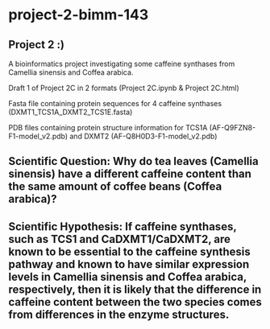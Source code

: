 # project-2-bimm-143
## Project 2 :)

A bioinformatics project investigating some caffeine synthases from Camellia sinensis and Coffea arabica.

Draft 1 of Project 2C in 2 formats (Project 2C.ipynb & Project 2C.html)

Fasta file containing protein sequences for 4 caffeine synthases (DXMT1_TCS1A_DXMT2_TCS1E.fasta)

PDB files containing protein structure information for TCS1A (AF-Q9FZN8-F1-model_v2.pdb) and DXMT2 (AF-Q8H0D3-F1-model_v2.pdb)

## Scientific Question: Why do tea leaves (Camellia sinensis) have a different caffeine content than the same amount of coffee beans (Coffea arabica)?
## Scientific Hypothesis: If caffeine synthases, such as TCS1 and CaDXMT1/CaDXMT2, are known to be essential to the caffeine synthesis pathway and known to have similar expression levels in Camellia sinensis and Coffea arabica, respectively, then it is likely that the difference in caffeine content between the two species comes from differences in the enzyme structures.
